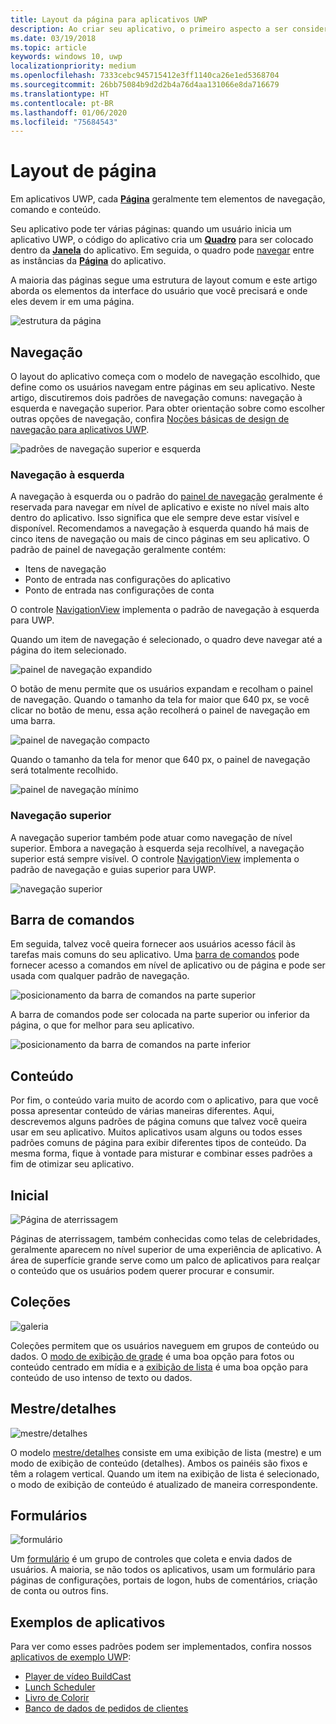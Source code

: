 ```yaml
---
title: Layout da página para aplicativos UWP
description: Ao criar seu aplicativo, o primeiro aspecto a ser considerado é a estrutura do layout. Este artigo aborda a estrutura comum de layouts de página básicos, incluindo quais elementos de interface do usuário você precisará e onde eles devem ir em uma página. Em aplicativos UWP, cada página geralmente tem elementos de navegação, comando e conteúdo.
ms.date: 03/19/2018
ms.topic: article
keywords: windows 10, uwp
localizationpriority: medium
ms.openlocfilehash: 7333cebc945715412e3ff1140ca26e1ed5368704
ms.sourcegitcommit: 26bb75084b9d2d2b4a76d4aa131066e8da716679
ms.translationtype: HT
ms.contentlocale: pt-BR
ms.lasthandoff: 01/06/2020
ms.locfileid: "75684543"
---
```

# <a name="page-layout"></a>Layout de página

Em aplicativos UWP, cada [**Página**](https://docs.microsoft.com/uwp/api/Windows.UI.Xaml.Controls.Page) geralmente tem elementos de navegação, comando e conteúdo. 

Seu aplicativo pode ter várias páginas: quando um usuário inicia um aplicativo UWP, o código do aplicativo cria um [**Quadro**](https://docs.microsoft.com/uwp/api/Windows.UI.Xaml.Controls.Frame) para ser colocado dentro da [**Janela**](https://docs.microsoft.com/uwp/api/windows.ui.xaml.window) do aplicativo. Em seguida, o quadro pode [navegar](../basics/navigate-between-two-pages.md) entre as instâncias da [**Página**](https://docs.microsoft.com/uwp/api/Windows.UI.Xaml.Controls.Page) do aplicativo. 

A maioria das páginas segue uma estrutura de layout comum e este artigo aborda os elementos da interface do usuário que você precisará e onde eles devem ir em uma página. 

![estrutura da página](images/page-components.svg)

## <a name="navigation"></a>Navegação
O layout do aplicativo começa com o modelo de navegação escolhido, que define como os usuários navegam entre páginas em seu aplicativo. Neste artigo, discutiremos dois padrões de navegação comuns: navegação à esquerda e navegação superior. Para obter orientação sobre como escolher outras opções de navegação, confira [Noções básicas de design de navegação para aplicativos UWP](../basics/navigation-basics.md).

![padrões de navegação superior e esquerda](images/top-left-nav.svg)

### <a name="left-nav"></a>Navegação à esquerda
A navegação à esquerda ou o padrão do [painel de navegação](../controls-and-patterns/navigationview.md) geralmente é reservada para navegar em nível de aplicativo e existe no nível mais alto dentro do aplicativo. Isso significa que ele sempre deve estar visível e disponível. Recomendamos a navegação à esquerda quando há mais de cinco itens de navegação ou mais de cinco páginas em seu aplicativo. O padrão de painel de navegação geralmente contém:
- Itens de navegação
- Ponto de entrada nas configurações do aplicativo
- Ponto de entrada nas configurações de conta

O controle [NavigationView](https://docs.microsoft.com/uwp/api/windows.ui.xaml.controls.navigationview) implementa o padrão de navegação à esquerda para UWP.

Quando um item de navegação é selecionado, o quadro deve navegar até a página do item selecionado.

![painel de navegação expandido](images/navview-expanded.svg)

O botão de menu permite que os usuários expandam e recolham o painel de navegação. Quando o tamanho da tela for maior que 640 px, se você clicar no botão de menu, essa ação recolherá o painel de navegação em uma barra.

![painel de navegação compacto](images/navview-compact.svg)

Quando o tamanho da tela for menor que 640 px, o painel de navegação será totalmente recolhido.

![painel de navegação mínimo](images/navview-minimal.svg)

### <a name="top-nav"></a>Navegação superior

A navegação superior também pode atuar como navegação de nível superior. Embora a navegação à esquerda seja recolhível, a navegação superior está sempre visível. O controle [NavigationView](../controls-and-patterns/navigationview.md) implementa o padrão de navegação e guias superior para UWP.

![navegação superior](images/pivot-large.svg)

## <a name="command-bar"></a>Barra de comandos

Em seguida, talvez você queira fornecer aos usuários acesso fácil às tarefas mais comuns do seu aplicativo. Uma [barra de comandos](../controls-and-patterns/app-bars.md) pode fornecer acesso a comandos em nível de aplicativo ou de página e pode ser usada com qualquer padrão de navegação.

![posicionamento da barra de comandos na parte superior ](images/app-bar-desktop.svg)

A barra de comandos pode ser colocada na parte superior ou inferior da página, o que for melhor para seu aplicativo.

![posicionamento da barra de comandos na parte inferior](images/app-bar-mobile.svg)

## <a name="content"></a>Conteúdo

Por fim, o conteúdo varia muito de acordo com o aplicativo, para que você possa apresentar conteúdo de várias maneiras diferentes. Aqui, descrevemos alguns padrões de página comuns que talvez você queira usar em seu aplicativo. Muitos aplicativos usam alguns ou todos esses padrões comuns de página para exibir diferentes tipos de conteúdo. Da mesma forma, fique à vontade para misturar e combinar esses padrões a fim de otimizar seu aplicativo.

## <a name="landing"></a>Inicial

![Página de aterrissagem](images/hero-screen.svg)

Páginas de aterrissagem, também conhecidas como telas de celebridades, geralmente aparecem no nível superior de uma experiência de aplicativo. A área de superfície grande serve como um palco de aplicativos para realçar o conteúdo que os usuários podem querer procurar e consumir.

## <a name="collections"></a>Coleções

![galeria](images/gridview.svg)

Coleções permitem que os usuários naveguem em grupos de conteúdo ou dados. O [modo de exibição de grade](../controls-and-patterns/item-templates-gridview.md) é uma boa opção para fotos ou conteúdo centrado em mídia e a [exibição de lista](../controls-and-patterns/item-templates-listview.md) é uma boa opção para conteúdo de uso intenso de texto ou dados.

## <a name="masterdetail"></a>Mestre/detalhes

![mestre/detalhes](images/master-detail.svg)

O modelo [mestre/detalhes](../controls-and-patterns/master-details.md) consiste em uma exibição de lista (mestre) e um modo de exibição de conteúdo (detalhes). Ambos os painéis são fixos e têm a rolagem vertical. Quando um item na exibição de lista é selecionado, o modo de exibição de conteúdo é atualizado de maneira correspondente. 

## <a name="forms"></a>Formulários
![formulário](images/form.svg)

Um [formulário](../controls-and-patterns/forms.md) é um grupo de controles que coleta e envia dados de usuários. A maioria, se não todos os aplicativos, usam um formulário para páginas de configurações, portais de logon, hubs de comentários, criação de conta ou outros fins. 

## <a name="sample-apps"></a>Exemplos de aplicativos
Para ver como esses padrões podem ser implementados, confira nossos [aplicativos de exemplo UWP](https://developer.microsoft.com/windows/samples):
- [Player de vídeo BuildCast](https://github.com/Microsoft/BuildCast)
- [Lunch Scheduler](https://github.com/Microsoft/Windows-appsample-lunch-scheduler)
- [Livro de Colorir](https://github.com/Microsoft/Windows-appsample-coloringbook)
- [Banco de dados de pedidos de clientes](https://github.com/Microsoft/Windows-appsample-customers-orders-database)